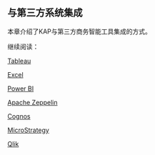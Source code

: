## 与第三方系统集成

本章介绍了KAP与第三方商务智能工具集成的方式。

继续阅读：

[Tableau](tableau_10.cn.md)

[Excel ](excel_2016.cn.md)

[Power BI](powerbi.cn.md)

[Apache Zeppelin](zeppelin.cn.md)

[Cognos](cognos.cn.md)

[MicroStrategy](microstrategy_10_4.cn.md)

[Qlik](qlik.cn.md)